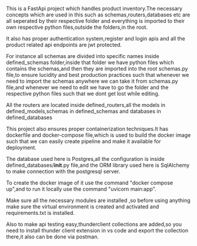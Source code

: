 This is a FastApi project which handles product inventory.The necessary concepts which are used in this such as schemas,routers,databases etc are all seperated by their respective folder and everything is imported to their own respective python files,outside the folders,in the root.

It also has proper authentication system,register and login apis and all the product related api endpoints are jwt protected.

For instance all schemas are divided into specific names inside defined_schemas folder,inside that folder we have python files which contains the schemas,and then they are imported into the root schemas.py file,to ensure lucidity and best production practices such that whenever we need to import the schemas anywhere we can take it from schemas.py file,and whenever we need to edit we have to go the folder and the respective python files such that we dont get lost while editing.

All the routers are located inside defined_routers,all the models in defined_models,schemas in defined_schemas and databases in defined_databases

This project also ensures proper containerization techniques.It has dockerfile and docker-compose file,which is used to build the docker image such that we can easily create pipeline and make it available for deployment.

The database used here is Postgres,all the configuration is inside defined_databases/__init__.py file,and the ORM library used here is SqlAlchemy to make connection with the postgresql server.

To create the docker image of it use the command "docker compose up",and to run it locally use the command "uvicorn main:app".

Make sure all the necessary modules are installed ,so before using anything make sure the virtual environment is created and activated and requirements.txt is installed.

Also to make api testing easy,thunderclient collections are added,so you need to install thunder client extension in vs code and export the collection there,it also can be done via postman.
